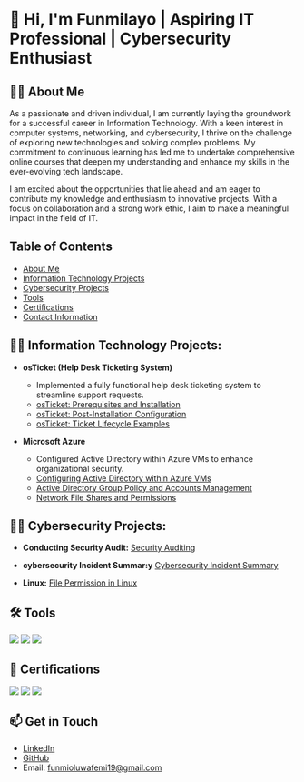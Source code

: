 

# 👋 Hi, I'm Funmilayo | Aspiring IT Professional | Cybersecurity Enthusiast

## 👨‍💻 About Me
As a passionate and driven individual, I am currently laying the groundwork for a successful career in Information Technology. With a keen interest in computer systems, networking, and cybersecurity, I thrive on the challenge of exploring new technologies and solving complex problems. My commitment to continuous learning has led me to undertake comprehensive online courses that deepen my understanding and enhance my skills in the ever-evolving tech landscape.

I am excited about the opportunities that lie ahead and am eager to contribute my knowledge and enthusiasm to innovative projects. With a focus on collaboration and a strong work ethic, I aim to make a meaningful impact in the field of IT.


## Table of Contents
- [About Me](#-about-me)
- [Information Technology Projects](#-information-technology-projects)
- [Cybersecurity Projects](#-cybersecurity-projects)
- [Tools](#-tools)
- [Certifications](#-certifications)
- [Contact Information](#-get-in-touch)

## 👨‍💻 Information Technology Projects:
- **osTicket (Help Desk Ticketing System)**
  - Implemented a fully functional help desk ticketing system to streamline support requests.
  - [osTicket: Prerequisites and Installation](https://github.com/funmibam/osticket-prereqs)
  - [osTicket: Post-Installation Configuration](https://github.com/funmibam/post-install-config)
  - [osTicket: Ticket Lifecycle Examples](https://github.com/funmibam/ticket-lifecycle)

- **Microsoft Azure**
  - Configured Active Directory within Azure VMs to enhance organizational security.
  - [Configuring Active Directory within Azure VMs](https://github.com/funmibam/configure-ad)
  - [Active Directory Group Policy and Accounts Management](https://github.com/funmibam/active-directory-group-policy-management)
  - [Network File Shares and Permissions](https://github.com/funmibam/network-file-shares-and-permissions)

## 👨‍💻 Cybersecurity Projects:
- **Conducting Security Audit:**    [Security Auditing](https://github.com/funmibam/Security-Auditing)
          
- **cybersecurity Incident Summar:y** [Cybersecurity Incident Summary](https://github.com/funmibam/Cybersecurity-Incident-Summary-)

- **Linux:**  [File Permission in Linux](https://docs.google.com/document/d/1XtuN2CtIExZvnQ44gdFQn-vmT0JX3ji5mAwmp2IoX8E/edit)

## 🛠️ Tools
<div>
    <img src="https://img.shields.io/badge/-Cisco%20Packet%20Tracer-1A9CD2?&style=for-the-badge&logo=Cisco&logoColor=white" />
    <img src="https://img.shields.io/badge/-NETLAB%2B-009639?&style=for-the-badge&logo=NetLab&logoColor=white" />
    <img src="https://img.shields.io/badge/-Microsoft%20Azure-0078D4?&style=for-the-badge&logo=Microsoft%20Azure&logoColor=white" />
</div>

## 📜 Certifications
<div>
    <img src="https://img.shields.io/badge/-A%2B-4D4D4D?&style=for-the-badge&logo=CompTIA&logoColor=white" />
    <img src="https://img.shields.io/badge/-Google%20Cybersecurity%20Professional%20Certificate-4285F4?&style=for-the-badge&logo=Google&logoColor=white" />
    <img src="https://img.shields.io/badge/-CourseCareers-FF5722?&style=for-the-badge&logo=CourseCareers&logoColor=white" />
</div>

## 📫 Get in Touch
- [LinkedIn](your-linkedin-url)
- [GitHub](your-github-url)
- Email: funmioluwafemi19@gmail.com
